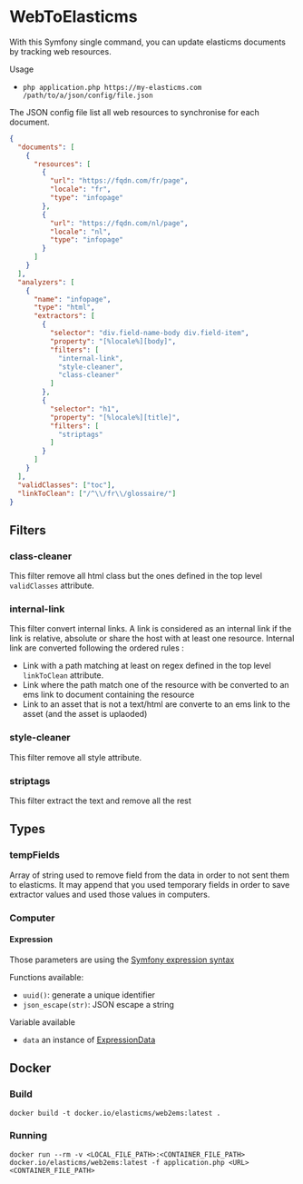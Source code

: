 # WebToElasticms

With this Symfony single command, you can update elasticms documents by tracking web resources.

Usage 
 - `php application.php https://my-elasticms.com /path/to/a/json/config/file.json`

The JSON config file list all web resources to synchronise for each document.

```json
{
  "documents": [
    {
      "resources": [
        {
          "url": "https://fqdn.com/fr/page",
          "locale": "fr",
          "type": "infopage"
        },
        {
          "url": "https://fqdn.com/nl/page",
          "locale": "nl",
          "type": "infopage"
        }
      ]
    }
  ],
  "analyzers": [
    {
      "name": "infopage",
      "type": "html",
      "extractors": [
        {
          "selector": "div.field-name-body div.field-item",
          "property": "[%locale%][body]",
          "filters": [
            "internal-link",
            "style-cleaner",
            "class-cleaner"
          ]
        },
        {
          "selector": "h1",
          "property": "[%locale%][title]",
          "filters": [
            "striptags"
          ]
        }
      ]
    }
  ],
  "validClasses": ["toc"],
  "linkToClean": ["/^\\/fr\\/glossaire/"]
}
```

## Filters

### class-cleaner

This filter remove all html class but the ones defined in the top level `validClasses` attribute. 

### internal-link

This filter convert internal links. A link is considered as an internal link if the link is relative, absolute or share the host with at least one resource. Internal link are converted following the ordered rules :
 - Link with a path matching at least on regex defined in the top level `linkToClean` attribute.
 - Link where the path match one of the resource with be converted to an ems link to document containing the resource
 - Link to an asset that is not a text/html are converte to an ems link to the asset (and the asset is uplaoded)

### style-cleaner

This filter remove all style attribute. 


### striptags

This filter extract the text and remove all the rest

## Types

### tempFields

Array of string used to remove field from the data in order to not sent them to elasticms. It may append that you used temporary fields in order to save extractor values and used those values in computers. 

### Computer

#### Expression

Those parameters are using the [Symfony expression syntax](https://symfony.com/doc/current/components/expression_language/syntax.html)

Functions available: 
 - `uuid()`: generate a unique identifier
 - `json_escape(str)`: JSON escape a string 

Variable available
 - `data` an instance of [ExpressionData](src/App/Helper/ExpressionData.php)

## Docker

### Build 

```
docker build -t docker.io/elasticms/web2ems:latest .
```

### Running

```
docker run --rm -v <LOCAL_FILE_PATH>:<CONTAINER_FILE_PATH> docker.io/elasticms/web2ems:latest -f application.php <URL> <CONTAINER_FILE_PATH>
```